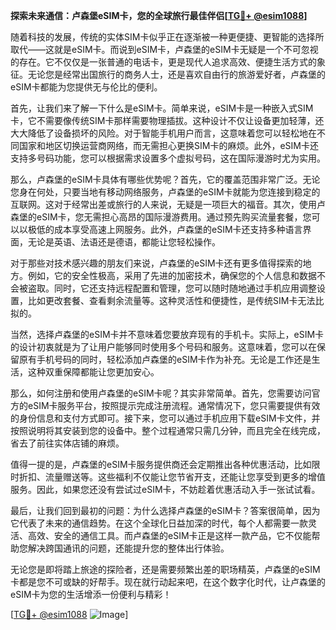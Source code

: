 **探索未来通信：卢森堡eSIM卡，您的全球旅行最佳伴侣[[TG💪+ @esim1088](https://t.me/s/esim1088)]**

随着科技的发展，传统的实体SIM卡似乎正在逐渐被一种更便捷、更智能的选择所取代——这就是eSIM卡。而说到eSIM卡，卢森堡的eSIM卡无疑是一个不可忽视的存在。它不仅仅是一张普通的电话卡，更是现代人追求高效、便捷生活方式的象征。无论您是经常出国旅行的商务人士，还是喜欢自由行的旅游爱好者，卢森堡的eSIM卡都能为您提供无与伦比的便利。

首先，让我们来了解一下什么是eSIM卡。简单来说，eSIM卡是一种嵌入式SIM卡，它不需要像传统SIM卡那样需要物理插拔。这种设计不仅让设备更加轻薄，还大大降低了设备损坏的风险。对于智能手机用户而言，这意味着您可以轻松地在不同国家和地区切换运营商网络，而无需担心更换SIM卡的麻烦。此外，eSIM卡还支持多号码功能，您可以根据需求设置多个虚拟号码，这在国际漫游时尤为实用。

那么，卢森堡的eSIM卡具体有哪些优势呢？首先，它的覆盖范围非常广泛。无论您身在何处，只要当地有移动网络服务，卢森堡的eSIM卡就能为您连接到稳定的互联网。这对于经常出差或旅行的人来说，无疑是一项巨大的福音。其次，使用卢森堡的eSIM卡，您无需担心高昂的国际漫游费用。通过预先购买流量套餐，您可以以极低的成本享受高速上网服务。此外，卢森堡的eSIM卡还支持多种语言界面，无论是英语、法语还是德语，都能让您轻松操作。

对于那些对技术感兴趣的朋友们来说，卢森堡的eSIM卡还有更多值得探索的地方。例如，它的安全性极高，采用了先进的加密技术，确保您的个人信息和数据不会被盗取。同时，它还支持远程配置和管理，您可以随时随地通过手机应用调整设置，比如更改套餐、查看剩余流量等。这种灵活性和便捷性，是传统SIM卡无法比拟的。

当然，选择卢森堡的eSIM卡并不意味着您要放弃现有的手机卡。实际上，eSIM卡的设计初衷就是为了让用户能够同时使用多个号码和服务。这意味着，您可以在保留原有手机号码的同时，轻松添加卢森堡的eSIM卡作为补充。无论是工作还是生活，这种双重保障都能让您更加安心。

那么，如何注册和使用卢森堡的eSIM卡呢？其实非常简单。首先，您需要访问官方的eSIM卡服务平台，按照提示完成注册流程。通常情况下，您只需要提供有效的身份信息和支付方式即可。接下来，您可以通过手机应用下载eSIM卡文件，并按照说明将其安装到您的设备中。整个过程通常只需几分钟，而且完全在线完成，省去了前往实体店铺的麻烦。

值得一提的是，卢森堡的eSIM卡服务提供商还会定期推出各种优惠活动，比如限时折扣、流量赠送等。这些福利不仅能让您节省开支，还能让您享受到更多的增值服务。因此，如果您还没有尝试过eSIM卡，不妨趁着优惠活动入手一张试试看。

最后，让我们回到最初的问题：为什么选择卢森堡的eSIM卡？答案很简单，因为它代表了未来的通信趋势。在这个全球化日益加深的时代，每个人都需要一款灵活、高效、安全的通信工具。而卢森堡的eSIM卡正是这样一款产品，它不仅能帮助您解决跨国通讯的问题，还能提升您的整体出行体验。

无论您是即将踏上旅途的探险者，还是需要频繁出差的职场精英，卢森堡的eSIM卡都是您不可或缺的好帮手。现在就行动起来吧，在这个数字化时代，让卢森堡的eSIM卡为您的生活增添一份便利与精彩！

[[TG💪+ @esim1088](https://t.me/s/esim1088) ![Image](https://i.postimg.cc/4NQfJmqS/Snipaste-2025-05-13-00-14-12.png)]